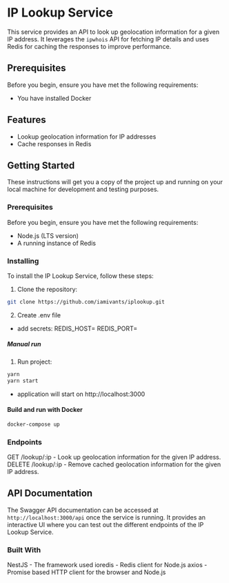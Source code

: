 # IP Lookup Service

This service provides an API to look up geolocation information for a given IP address. It leverages the `ipwhois` API for fetching IP details and uses Redis for caching the responses to improve performance.


## Prerequisites

Before you begin, ensure you have met the following requirements:

- You have installed Docker

## Features

- Lookup geolocation information for IP addresses
- Cache responses in Redis

## Getting Started

These instructions will get you a copy of the project up and running on your local machine for development and testing purposes.

### Prerequisites

Before you begin, ensure you have met the following requirements:
- Node.js (LTS version)
- A running instance of Redis

### Installing

To install the IP Lookup Service, follow these steps:

1. Clone the repository:
```bash
git clone https://github.com/iamivants/iplookup.git
```
2. Create .env file
  - add secrets:
    REDIS_HOST=
    REDIS_PORT=

##### Manual run 

1. Run project:
```bash
yarn
yarn start
```
  - application will start on http://localhost:3000

#### Build and run with Docker
```bash
docker-compose up
```

### Endpoints
GET /lookup/:ip - Look up geolocation information for the given IP address.
DELETE /lookup/:ip - Remove cached geolocation information for the given IP address.

## API Documentation

The Swagger API documentation can be accessed at `http://localhost:3000/api` once the service is running. It provides an interactive UI where you can test out the different endpoints of the IP Lookup Service.


### Built With
NestJS - The framework used
ioredis - Redis client for Node.js
axios - Promise based HTTP client for the browser and Node.js

